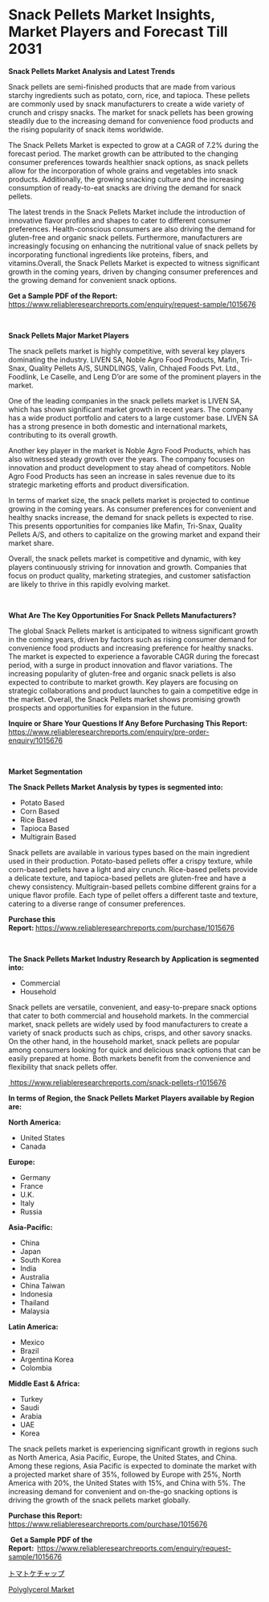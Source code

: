 <p><h1>Snack Pellets Market Insights, Market Players and Forecast Till 2031</h1></p><p><strong>Snack Pellets Market Analysis and Latest Trends</strong></p>
<p><p>Snack pellets are semi-finished products that are made from various starchy ingredients such as potato, corn, rice, and tapioca. These pellets are commonly used by snack manufacturers to create a wide variety of crunch and crispy snacks. The market for snack pellets has been growing steadily due to the increasing demand for convenience food products and the rising popularity of snack items worldwide.</p><p>The Snack Pellets Market is expected to grow at a CAGR of 7.2% during the forecast period. The market growth can be attributed to the changing consumer preferences towards healthier snack options, as snack pellets allow for the incorporation of whole grains and vegetables into snack products. Additionally, the growing snacking culture and the increasing consumption of ready-to-eat snacks are driving the demand for snack pellets.</p><p>The latest trends in the Snack Pellets Market include the introduction of innovative flavor profiles and shapes to cater to different consumer preferences. Health-conscious consumers are also driving the demand for gluten-free and organic snack pellets. Furthermore, manufacturers are increasingly focusing on enhancing the nutritional value of snack pellets by incorporating functional ingredients like proteins, fibers, and vitamins.Overall, the Snack Pellets Market is expected to witness significant growth in the coming years, driven by changing consumer preferences and the growing demand for convenient snack options.</p></p>
<p><strong>Get a Sample PDF of the Report:&nbsp;</strong> <a href="https://www.reliableresearchreports.com/enquiry/request-sample/1015676">https://www.reliableresearchreports.com/enquiry/request-sample/1015676</a></p>
<p>&nbsp;</p>
<p><strong>Snack Pellets Major Market Players</strong></p>
<p><p>The snack pellets market is highly competitive, with several key players dominating the industry. LIVEN SA, Noble Agro Food Products, Mafin, Tri-Snax, Quality Pellets A/S, SUNDLINGS, Valin, Chhajed Foods Pvt. Ltd., Foodlink, Le Caselle, and Leng D’or are some of the prominent players in the market.</p><p>One of the leading companies in the snack pellets market is LIVEN SA, which has shown significant market growth in recent years. The company has a wide product portfolio and caters to a large customer base. LIVEN SA has a strong presence in both domestic and international markets, contributing to its overall growth.</p><p>Another key player in the market is Noble Agro Food Products, which has also witnessed steady growth over the years. The company focuses on innovation and product development to stay ahead of competitors. Noble Agro Food Products has seen an increase in sales revenue due to its strategic marketing efforts and product diversification.</p><p>In terms of market size, the snack pellets market is projected to continue growing in the coming years. As consumer preferences for convenient and healthy snacks increase, the demand for snack pellets is expected to rise. This presents opportunities for companies like Mafin, Tri-Snax, Quality Pellets A/S, and others to capitalize on the growing market and expand their market share.</p><p>Overall, the snack pellets market is competitive and dynamic, with key players continuously striving for innovation and growth. Companies that focus on product quality, marketing strategies, and customer satisfaction are likely to thrive in this rapidly evolving market.</p></p>
<p>&nbsp;</p>
<p><strong>What Are The Key Opportunities For Snack Pellets Manufacturers?</strong></p>
<p><p>The global Snack Pellets market is anticipated to witness significant growth in the coming years, driven by factors such as rising consumer demand for convenience food products and increasing preference for healthy snacks. The market is expected to experience a favorable CAGR during the forecast period, with a surge in product innovation and flavor variations. The increasing popularity of gluten-free and organic snack pellets is also expected to contribute to market growth. Key players are focusing on strategic collaborations and product launches to gain a competitive edge in the market. Overall, the Snack Pellets market shows promising growth prospects and opportunities for expansion in the future.</p></p>
<p><strong>Inquire or Share Your Questions If Any Before Purchasing This Report:</strong> <a href="https://www.reliableresearchreports.com/enquiry/pre-order-enquiry/1015676">https://www.reliableresearchreports.com/enquiry/pre-order-enquiry/1015676</a></p>
<p>&nbsp;</p>
<p><strong>Market Segmentation</strong></p>
<p><strong>The Snack Pellets Market Analysis by types is segmented into:</strong></p>
<p><ul><li>Potato Based</li><li>Corn Based</li><li>Rice Based</li><li>Tapioca Based</li><li>Multigrain Based</li></ul></p>
<p><p>Snack pellets are available in various types based on the main ingredient used in their production. Potato-based pellets offer a crispy texture, while corn-based pellets have a light and airy crunch. Rice-based pellets provide a delicate texture, and tapioca-based pellets are gluten-free and have a chewy consistency. Multigrain-based pellets combine different grains for a unique flavor profile. Each type of pellet offers a different taste and texture, catering to a diverse range of consumer preferences.</p></p>
<p><strong>Purchase this Report:&nbsp;</strong><a href="https://www.reliableresearchreports.com/purchase/1015676">https://www.reliableresearchreports.com/purchase/1015676</a></p>
<p>&nbsp;</p>
<p><strong>The Snack Pellets Market Industry Research by Application is segmented into:</strong></p>
<p><ul><li>Commercial</li><li>Household</li></ul></p>
<p><p>Snack pellets are versatile, convenient, and easy-to-prepare snack options that cater to both commercial and household markets. In the commercial market, snack pellets are widely used by food manufacturers to create a variety of snack products such as chips, crisps, and other savory snacks. On the other hand, in the household market, snack pellets are popular among consumers looking for quick and delicious snack options that can be easily prepared at home. Both markets benefit from the convenience and flexibility that snack pellets offer.</p></p>
<p><a href="https://www.reliableresearchreports.com/snack-pellets-r1015676">&nbsp;https://www.reliableresearchreports.com/snack-pellets-r1015676</a></p>
<p><strong>In terms of Region, the Snack Pellets Market Players available by Region are:</strong></p>
<p>
    <p> <strong> North America: </strong>
        <ul>
            <li>United States</li>
            <li>Canada</li>
        </ul>
        </p> 
    <p> <strong> Europe: </strong>
        <ul>
            <li>Germany</li>
            <li>France</li>
            <li>U.K.</li>
            <li>Italy</li>
            <li>Russia</li>
        </ul>
        </p> 
    <p> <strong> Asia-Pacific: </strong>
        <ul>
            <li>China</li>
            <li>Japan</li>
            <li>South Korea</li>
            <li>India</li>
            <li>Australia</li>
            <li>China Taiwan</li>
            <li>Indonesia</li>
            <li>Thailand</li>
            <li>Malaysia</li>
        </ul>
        </p> 
    <p> <strong> Latin America: </strong>
        <ul>
            <li>Mexico</li>
            <li>Brazil</li>
            <li>Argentina Korea</li>
            <li>Colombia</li>
        </ul>
        </p> 
    <p> <strong> Middle East & Africa: </strong>
        <ul>
            <li>Turkey</li>
            <li>Saudi</li>
            <li>Arabia</li>
            <li>UAE</li>
            <li>Korea</li>
        </ul>
    </p>
    </p>
<p><p>The snack pellets market is experiencing significant growth in regions such as North America, Asia Pacific, Europe, the United States, and China. Among these regions, Asia Pacific is expected to dominate the market with a projected market share of 35%, followed by Europe with 25%, North America with 20%, the United States with 15%, and China with 5%. The increasing demand for convenient and on-the-go snacking options is driving the growth of the snack pellets market globally.</p></p>
<p><strong>Purchase this Report: </strong><a href="https://www.reliableresearchreports.com/purchase/1015676">https://www.reliableresearchreports.com/purchase/1015676</a></p>
<p>&nbsp;<strong>Get a Sample PDF of the Report:&nbsp;&nbsp;</strong><a href="https://www.reliableresearchreports.com/enquiry/request-sample/1015676">https://www.reliableresearchreports.com/enquiry/request-sample/1015676</a></p>
<p><strong></strong></p>
<p><p><a href="https://github.com/AaronVargas43/Market-Research-Report-List-1/blob/main/562628317970.md">トマトケチャップ</a></p><p><a href="https://fearless-okapi-6c8.notion.site/Polyglycerol-Market-Analysis-and-Market-Size-Global-Industry-Overview-Market-Segmentation-and-Fore-51f7de0ff2ad41fa9b05e79373bae378">Polyglycerol Market</a></p></p>